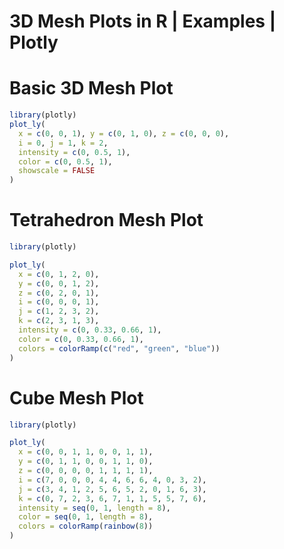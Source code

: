 # 3D Mesh Plots in R | Examples | Plotly



# Basic 3D Mesh Plot


```r
library(plotly)
plot_ly(
  x = c(0, 0, 1), y = c(0, 1, 0), z = c(0, 0, 0),
  i = 0, j = 1, k = 2,
  intensity = c(0, 0.5, 1), 
  color = c(0, 0.5, 1),
  showscale = FALSE
)
```



# Tetrahedron Mesh Plot


```r
library(plotly)

plot_ly(
  x = c(0, 1, 2, 0),
  y = c(0, 0, 1, 2),
  z = c(0, 2, 0, 1),
  i = c(0, 0, 0, 1),
  j = c(1, 2, 3, 2),
  k = c(2, 3, 1, 3),
  intensity = c(0, 0.33, 0.66, 1),
  color = c(0, 0.33, 0.66, 1),
  colors = colorRamp(c("red", "green", "blue"))
)
```



# Cube Mesh Plot


```r
library(plotly)

plot_ly(
  x = c(0, 0, 1, 1, 0, 0, 1, 1),
  y = c(0, 1, 1, 0, 0, 1, 1, 0),
  z = c(0, 0, 0, 0, 1, 1, 1, 1),
  i = c(7, 0, 0, 0, 4, 4, 6, 6, 4, 0, 3, 2),
  j = c(3, 4, 1, 2, 5, 6, 5, 2, 0, 1, 6, 3),
  k = c(0, 7, 2, 3, 6, 7, 1, 1, 5, 5, 7, 6),
  intensity = seq(0, 1, length = 8),
  color = seq(0, 1, length = 8),
  colors = colorRamp(rainbow(8))
)
```


